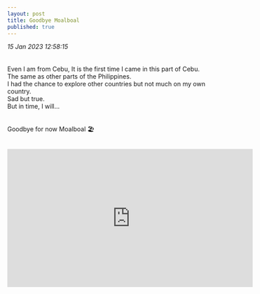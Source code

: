 ```yaml
---
layout: post
title: Goodbye Moalboal
published: true
---
```

_15 Jan 2023 12:58:15_
<br>
<br>
<br>
Even I am from Cebu, It is the first time I came in this part of Cebu.
<br>
The same as other parts of the Philippines.
<br>
I had the chance to explore other countries but not much on my own country.
<br>
Sad but true.
<br>
But in time, I will...
<br>
<br>
<br>
Goodbye for now Moalboal 🏖️
<br>
<br>
<iframe width="560" height="315"
src="https://www.youtube.com/embed/kLvwTcbFmj4"
frameborder="0"
allow="accelerometer; autoplay; encrypted-media; gyroscope; picture-in-picture"
allowfullscreen></iframe>
